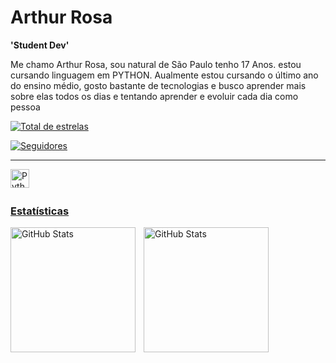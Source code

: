 # Arthur Rosa
**'Student Dev'**

Me chamo Arthur Rosa, sou natural de São Paulo tenho 17 Anos. estou cursando linguagem em PYTHON. Aualmente estou cursando o último ano do ensino médio, gosto bastante de tecnologias e busco aprender mais sobre elas todos os dias e tentando aprender e evoluir cada dia como pessoa
       
</a> 
    <a href="https://github.com/arthurRosaDaSilva?tab=repositories&sort=stargazers">
<img 
alt="Total de estrelas" 
title="Total de estrelas GitHub" 
src="https://custom-icon-badges.demolab.com/github/stars/arthurRosaDaSilva?color=55960c&style=for-the-badge&labelColor=488207&logo=star&label=estrelas"
/>
    </a>
    <a href="https://github.com/arthurRosaDaSilva?tab=followers">           

<img 
  alt="Seguidores" 
  title="Me siga no GitHub" 
  src="https://custom-icon-badges.demolab.com/github/followers/arthurRosaDaSilva?color=236ad3&labelColor=1155ba&style=for-the-badge&logo=github&label=Seguidores&logoColor=white"
/>

---

<img
         align="left" 
         alt="Python" 
         title="Python"
         width="30px" 
         src="https://cdn.jsdelivr.net/gh/devicons/devicon@latest/icons/python/python-original-wordmark.svg" />
<br/>
<br/>

###  Estatísticas

<p>
  <img 
    align="left" 
    alt="GitHub Stats" 
    height="200" 
    style="padding-right: 10px;" 
    src="https://github-readme-stats.vercel.app/api?username=arthurRosaDaSilva&show_icons=true&theme=tokyonight&include_all_commits=true&locale=pt-br" 
  />

<img 
      align="left" 
      alt="GitHub Stats" 
      height="200" 
      src="https://github-readme-stats.vercel.app/api/top-langs/?username=arthurRosaDaSilva&theme=tokyonight&layout=compact&custom_title=Tecnologias&langs_count=9" 
  />

</p>
